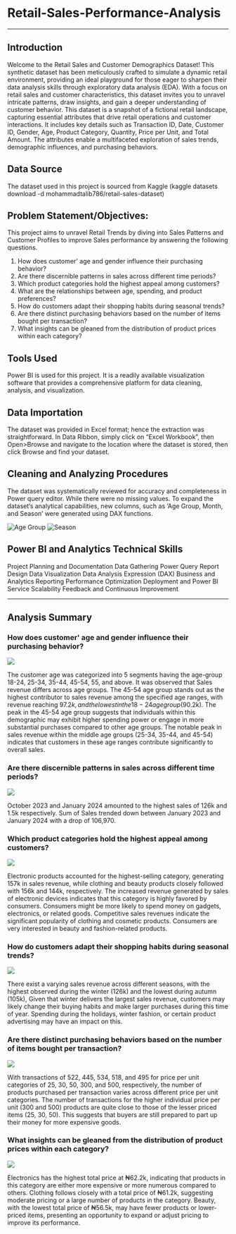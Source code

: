 # Retail-Sales-Performance-Analysis
---
## Introduction
Welcome to the Retail Sales and Customer Demographics Dataset! This synthetic dataset has been meticulously crafted to simulate a dynamic retail environment, providing an ideal playground for those eager to sharpen their data analysis skills through exploratory data analysis (EDA). With a focus on retail sales and customer characteristics, this dataset invites you to unravel intricate patterns, draw insights, and gain a deeper understanding of customer behavior.
This dataset is a snapshot of a fictional retail landscape, capturing essential attributes that drive retail operations and customer interactions. It includes key details such as Transaction ID, Date, Customer ID, Gender, Age, Product Category, Quantity, Price per Unit, and Total Amount. The attributes enable a multifaceted exploration of sales trends, demographic influences, and purchasing behaviors.

## Data Source
The dataset used in this project is sourced from Kaggle (kaggle datasets download -d mohammadtalib786/retail-sales-dataset)

## Problem Statement/Objectives: 
This project aims to unravel Retail Trends by diving into Sales Patterns and Customer Profiles to improve Sales performance by answering the following questions.
1.  How does customer' age and gender influence their purchasing behavior?
2.  Are there discernible patterns in sales across different time periods?
3.  Which product categories hold the highest appeal among customers?
4.  What are the relationships between age, spending, and product preferences?
5.  How do customers adapt their shopping habits during seasonal trends?
6.  Are there distinct purchasing behaviors based on the number of items bought per transaction?
7.  What insights can be gleaned from the distribution of product prices within each category?

## Tools Used
Power BI is used for this project. It is a readily available visualization software that provides a comprehensive platform for data cleaning, analysis, and visualization.

## Data Importation
The dataset was provided in Excel format; hence the extraction was straightforward. In Data Ribbon, simply click on “Excel Workbook”, then Open>Browse and navigate to the location where the dataset is stored, then click Browse and find your dataset.

## Cleaning and Analyzing Procedures
The dataset was systematically reviewed for accuracy and completeness in Power query editor. While there were no missing values. To expand the dataset’s analytical capabilities, new columns, such as ‘Age Group, Month, and Season’ were generated using DAX functions.

![Age Group](https://github.com/Pareto01/Retail-Sales-Performance-Analysis/blob/main/Dax%201.PNG)
![Season](https://github.com/Pareto01/Retail-Sales-Performance-Analysis/blob/main/Dax%202.PNG)

## Power BI and Analytics Technical Skills
Project Planning and Documentation
Data Gathering
Power Query
Report Design
Data Visualization
Data Analysis Expression (DAX)
Business and Analytics Reporting
Performance Optimization
Deployment and Power BI Service
Scalability
Feedback and Continuous Improvement

---

## Analysis Summary
### How does customer' age and gender influence their purchasing behavior?
![](https://github.com/Pareto01/Retail-Sales-Performance-Analysis/blob/main/Retail%201.PNG)

The customer age was categorized into 5 segments having the age-group 18-24, 25-34, 35-44, 45-54, 55, and above. It was observed that Sales revenue differs across age groups. The 45-54 age group stands out as the highest contributor to sales revenue among the specified age ranges, with revenue reaching $97.2k, and the lowest in the 18-24 age group ($90.2k).
The peak in the 45-54 age group suggests that individuals within this demographic may exhibit higher spending power or engage in more substantial purchases compared to other age groups.
The notable peak in sales revenue within the middle age groups (25-34, 35-44, and 45-54) indicates that customers in these age ranges contribute significantly to overall sales.

### Are there discernible patterns in sales across different time periods? 
![](https://github.com/Pareto01/Retail-Sales-Performance-Analysis/blob/main/Retail%202.PNG)

October 2023 and January 2024 amounted to the highest sales of 126k and 1.5k respectively.
Sum of Sales trended down between January 2023 and January 2024 with a drop of 106,970.

### Which product categories hold the highest appeal among customers?
![](https://github.com/Pareto01/Retail-Sales-Performance-Analysis/blob/main/Retail%203.PNG)

Electronic products accounted for the highest-selling category, generating 157k in sales revenue, while clothing and beauty products closely followed with 156k and 144k, respectively.
The increased revenue generated by sales of electronic devices indicates that this category is highly favored by consumers. Consumers might be more likely to spend money on gadgets, electronics, or related goods. 
Competitive sales revenues indicate the significant popularity of clothing and cosmetic products. Consumers are very interested in beauty and fashion-related products.

### How do customers adapt their shopping habits during seasonal trends?
![](https://github.com/Pareto01/Retail-Sales-Performance-Analysis/blob/main/Retail%204.PNG)

There exist a varying sales revenue across different seasons, with the highest observed during the winter (126k) and the lowest during autumn (105k),
Given that winter delivers the largest sales revenue, customers may likely change their buying habits and make larger purchases during this time of year. Spending during the holidays, winter fashion, or certain product advertising may have an impact on this.

### Are there distinct purchasing behaviors based on the number of items bought per transaction?
![](https://github.com/Pareto01/Retail-Sales-Performance-Analysis/blob/main/Retail%206.PNG)

With transactions of 522, 445, 534, 518, and 495 for price per unit categories of 25, 30, 50, 300, and 500, respectively, the number of products purchased per transaction varies across different price per unit categories. 
The number of transactions for the higher individual price per unit (300 and 500) products are quite close to those of the lesser priced items (25, 30, 50). This suggests that buyers are still prepared to part up their money for more expensive goods.

### What insights can be gleaned from the distribution of product prices within each category?
![](https://github.com/Pareto01/Retail-Sales-Performance-Analysis/blob/main/Retail%207.PNG)

Electronics has the highest total price at ₦62.2k, indicating that products in this category are either more expensive or more numerous compared to others. Clothing follows closely with a total price of ₦61.2k, suggesting moderate pricing or a large number of products in the category. Beauty, with the lowest total price of ₦56.5k, may have fewer products or lower-priced items, presenting an opportunity to expand or adjust pricing to improve its performance.






